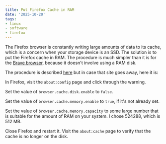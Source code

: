 ```yaml
---
title: Put Firefox Cache in RAM
date: '2025-10-20'
tags:
- linux
- software
- firefox
---
```


The Firefox browser is constantly writing large amounts of data to its cache,
which is a concern when your storage device is an SSD.  The solution is
to put the Firefox cache in RAM.  The procedure is much simpler
than it is for the [Brave browser](/posts/2023-10-10-brave-cache-in-ram/),
because it doesn't involve using a RAM disk.
<!--more-->

The procedure is described [here](https://easylinuxtipsproject.blogspot.com/p/ssd.html#ID9.2)
 but in case that site goes away, here it is:

In Firefox, visit the `about:config` page and click through the warning.

Set the value of `browser.cache.disk.enable` to `false`.

Set the value of `browser.cache.memory.enable` to `true`, if it's not already set.

Set the value of `browser.cache.memory.capacity` to some large number that is suitable
for the amount of RAM on your system.  I chose 524288, which is 512 MB.

Close Firefox and restart it.  Visit the `about:cache` page to verify that the cache
is no longer on the disk.


